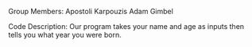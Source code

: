 Group Members:
Apostoli Karpouzis
Adam Gimbel

Code Description:
Our program takes your name and age as inputs then tells you what year you were born.
